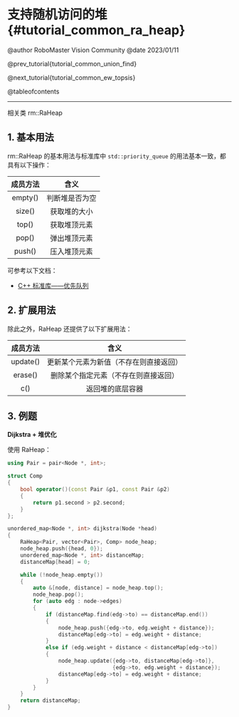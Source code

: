 支持随机访问的堆 {#tutorial_common_ra_heap}
============

@author RoboMaster Vision Community
@date 2023/01/11

@prev_tutorial{tutorial_common_union_find}

@next_tutorial{tutorial_common_ew_topsis}

@tableofcontents

------

相关类 rm::RaHeap

## 1. 基本用法

rm::RaHeap 的基本用法与标准库中 `std::priority_queue` 的用法基本一致，都具有以下操作：

| 成员方法 |      含义      |
| :------: | :------------: |
| empty()  | 判断堆是否为空 |
|  size()  |  获取堆的大小  |
|  top()   |  获取堆顶元素  |
|  pop()   |  弹出堆顶元素  |
|  push()  |  压入堆顶元素  |

可参考以下文档：

- <a href="https://zh.cppreference.com/w/cpp/container/priority_queue" target="_blank">
      C++ 标准库——优先队列
  </a>

## 2. 扩展用法

除此之外，RaHeap 还提供了以下扩展用法：

| 成员方法 |                  含义                  |
| :------: | :------------------------------------: |
| update() | 更新某个元素为新值（不存在则直接返回） |
| erase()  |  删除某个指定元素（不存在则直接返回）  |
|   c()    |            返回堆的底层容器            |

## 3. 例题

**Dijkstra + 堆优化**

使用 RaHeap：

```cpp
using Pair = pair<Node *, int>;

struct Comp
{
    bool operator()(const Pair &p1, const Pair &p2)
    {
        return p1.second > p2.second;
    }
};

unordered_map<Node *, int> dijkstra(Node *head)
{
    RaHeap<Pair, vector<Pair>, Comp> node_heap;
    node_heap.push({head, 0});
    unordered_map<Node *, int> distanceMap;
    distanceMap[head] = 0;

    while (!node_heap.empty())
    {
        auto &[node, distance] = node_heap.top();
        node_heap.pop();
        for (auto edg : node->edges)
        {
            if (distanceMap.find(edg->to) == distanceMap.end())
            {
                node_heap.push({edg->to, edg.weight + distance});
                distanceMap[edg->to] = edg.weight + distance;
            }
            else if (edg.weight + distance < distanceMap[edg->to])
            {
                node_heap.update({edg->to, distanceMap[edg->to]},
                                 {edg->to, edg.weight + distance});
                distanceMap[edg->to] = edg.weight + distance;
            }
        }
    }
    return distanceMap;
}
```
